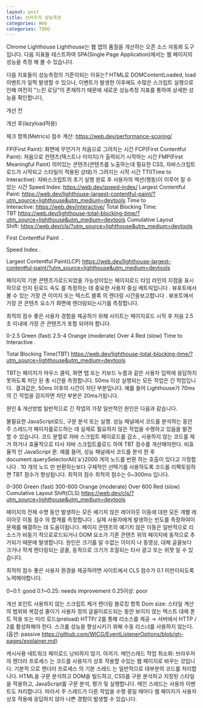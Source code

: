 ```yaml
---
layout: post
title: 브라우저 성능측정
categories: Web
categories: TODO
---
```



Chrome Lighthouse
Lighthouse는 웹 앱의 품질을 개선하는 오픈 소스 자동화 도구입니다. 다음 지표들 테스트하여 SPA(Single Page Application)에서는 웹 페이지의 성능을 측정 해 볼 수 있습니다.

다음 지표들이 성능측정의 기준이되는 이유는? HTML로 DOMContentLoaded, load 이벤트가 일찍 발생할 수 있으나, 이벤트가 발생한 이후에도 수많은 스크립트 실행으로 인해 여전히 "느린 로딩"이 존재하기 때문에 새로운 성능측정 지표를 통하여 상세한 성능을 확인합니다,

개선 전
      

개선 후(lazyload적용)
    

체크 항목(Metrics)
점수 계산: https://web.dev/performance-scoring/

FP(First Paint): 화면에 무언가가 처음으로 그려치는 시간
FCP(First Contentful Paint): 처음으로 컨텐츠(텍스트나 이미지)가 출력되기 시작하는 시간
FMP(First Meaningful Paint) 의미있는 콘텐츠(콘텐츠를 노출하는데 필요한 CSS, 자바스크립트 로드가 시작되고 스타일이 적용된 상태)가 그려지는 시작 시간
TTI(Time to Interactive): 자바스크립트의 초기 실행 완료 후 사용자의 액션(행동)이 이루어 질 수 있는 시간
Speed Index: https://web.dev/speed-index/
Largest Contentful Paint: https://web.dev/lighthouse-largest-contentful-paint/?utm_source=lighthouse&utm_medium=devtools
Time to Interactive: https://web.dev/interactive/
Total Blocking Time: TBT https://web.dev/lighthouse-total-blocking-time/?utm_source=lighthouse&utm_medium=devtools
Cumulative Layout Shift: https://web.dev/cls/?utm_source=lighthouse&utm_medium=devtools


First Contentful Paint 
.

Speed Index
.

Largest Contentful Paint(LCP)
https://web.dev/lighthouse-largest-contentful-paint/?utm_source=lighthouse&utm_medium=devtools



페이지의 기본 콘텐츠가로드되었을 가능성이있는 페이지로드 타임 라인의 지점을 표시하므로 인지 된로드 속도 를 측정하는 데 중요한 사용자 중심 메트릭입니다 . 뷰포트에서 볼 수 있는 가장 큰 이미지 또는 텍스트 블록 의 렌더링 시간을보고합니다 . 뷰포트에서 가장 큰 콘텐츠 요소가 화면에 렌더링되는시기를 측정합니다.



최적의 점수
좋은 사용자 경험을 제공하기 위해 사이트는 페이지로드 시작 후 처음 2.5 초 이내에 가장 큰 콘텐츠가 포함 되어야 합니다.

0-2.5 Green (fast)
2.5-4 Orange (moderate)
Over 4 Red (slow)
Time to Interactive
.

Total Blocking Time(TBT)
https://web.dev/lighthouse-total-blocking-time/?utm_source=lighthouse&utm_medium=devtools

TBT는 페이지가 마우스 클릭, 화면 탭 또는 키보드 누름과 같은 사용자 입력에 응답하지 못하도록 차단 된 총 시간을 측정합니다. 50ms 이상 실행되는 모든 작업은 긴 작업입니다.  결과값은, 50ms 이후의 시간이 차단 부분입니다. 예를 들어 Lighthouse가 70ms의 긴 작업을 감지하면 차단 부분은 20ms가됩니다.



원인 & 개선방법
일반적으로 긴 작업의 가장 일반적인 원인은 다음과 같습니다.

불필요한 JavaScript로드, 구문 분석 또는 실행. 성능 패널에서 코드를 분석하는 동안 주 스레드가 페이지를로드하는 데 실제로 필요하지 않은 작업을 수행하고 있음을 발견 할 수 있습니다. 코드 분할로 자바 스크립트 페이로드를 감소 , 사용하지 않는 코드를 제거 하거나 효율적으로 타사 자바 스크립트를로드 하여 TBT 점수를 개선해야한다.
비효율적 인 JavaScript 문. 예를 들어, 성능 패널에서 코드를 분석 한 후 document.querySelectorAll('a')2000 개의 노드를 반환 하는 호출이 있다고 가정합니다 . 10 개의 노드 만 반환하는보다 구체적인 선택기를 사용하도록 코드를 리팩토링하면 TBT 점수가 향상됩니다.
최적의 점수
최적의 점수는 0~300ms 입니다.

0–300 Green (fast)
300-600 Orange (moderate)
Over 600 Red (slow)
Cumulative Layout Shift(CLS)
https://web.dev/cls/?utm_source=lighthouse&utm_medium=devtools



페이지의 전체 수명 동안 발생하는 모든 예기치 않은 레이아웃 이동에 대한 모든 개별 레이아웃 이동 점수 의 합계를 측정합니다 . 실제 사용자에게 발생하는 빈도를 측정하여이 문제를 해결하는 데 도움이됩니다. 페이지 콘텐츠의 예기치 않은 이동은 일반적으로 리소스가 비동기 적으로로드되거나 DOM 요소가 기존 콘텐츠 위의 페이지에 동적으로 추가되기 때문에 발생합니다. 원인은 크기를 알 수없는 이미지 나 동영상, 대체 글꼴보다 크거나 작게 렌더링되는 글꼴, 동적으로 크기가 조절되는 타사 광고 또는 위젯 일 수 있습니다.



최적의 점수
좋은 사용자 환경을 제공하려면 사이트에서 CLS 점수가 0.1 미만이되도록 노력해야합니다. 

0~0.1: good
0.1~0.25: needs improvement
0.25이상: poor


개선 포인트
사용하지 않는 스크립트 제거
렌더링 블로킹 항목
Dom size: 스타일 계산의 범위와 복잡성 줄이기
사용자 정의 글꼴이로드되는 동안 보이지 않는 텍스트 대체 폰트 적용 또는 미리 로드(preload)
HTTP/ 2를 통해 리소스를 제공 → 서버에서 HTTP / 2를 활성화해야 한다.
스크롤 성능을 향상시키기 위해 수동 리스너를 사용하지 않는다. (옵션: passive https://github.com/WICG/EventListenerOptions/blob/gh-pages/explainer.md)

캐시사용
네트워크 페이로드 낭비하지 않기. 아끼기.
메인스레드 작업 최소화: 브라우저의 렌더러 프로세스 는 코드를 사용자가 상호 작용할 수있는 웹 페이지로 바꾸는 것입니다. 기본적 으로 렌더러 프로세스 의 기본 스레드 는 일반적으로 대부분의 코드를 처리합니다. HTML을 구문 분석하고 DOM을 빌드하고, CSS를 구문 분석하고 지정된 스타일을 적용하고, JavaScript를 구문 분석, 평가 및 실행합니다. 메인 스레드는 사용자 이벤트도 처리합니다. 따라서 주 스레드가 다른 작업을 수행 중일 때마다 웹 페이지가 사용자 상호 작용에 응답하지 않아 나쁜 경험이 발생할 수 있습니다.

